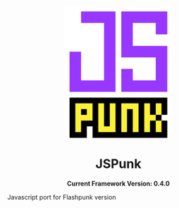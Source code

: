 <p align="center">
	<img height="300px" src="logo.gif"/>
</p>

<h1 align="center">
	JSPunk
</h1>

<p align="center">
  <b>Current Framework Version: 0.4.0</b>
</p>

Javascript port for Flashpunk version
